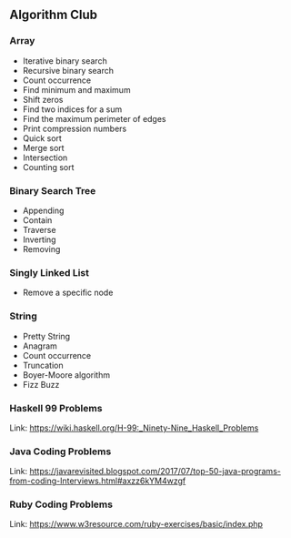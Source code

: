 ## Algorithm Club

### Array
* Iterative binary search
* Recursive binary search
* Count occurrence
* Find minimum and maximum
* Shift zeros
* Find two indices for a sum
* Find the maximum perimeter of edges
* Print compression numbers
* Quick sort
* Merge sort
* Intersection
* Counting sort

### Binary Search Tree
* Appending
* Contain
* Traverse
* Inverting
* Removing

### Singly Linked List
* Remove a specific node

### String
* Pretty String
* Anagram
* Count occurrence
* Truncation
* Boyer-Moore algorithm
* Fizz Buzz

### Haskell 99 Problems
Link: https://wiki.haskell.org/H-99:_Ninety-Nine_Haskell_Problems

### Java Coding Problems
Link: https://javarevisited.blogspot.com/2017/07/top-50-java-programs-from-coding-Interviews.html#axzz6kYM4wzgf

### Ruby Coding Problems
Link: https://www.w3resource.com/ruby-exercises/basic/index.php
